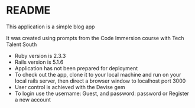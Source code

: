 # README

This application is a simple blog app

It was created using prompts from the Code Immersion course with Tech Talent South

- Ruby version is 2.3.3
- Rails version is 5.1.6
- Application has not been prepared for deployment
- To check out the app, clone it to your local machine and run on your local rails server, 
    then direct a browser window to localhost port 3000
- User control is achieved with the Devise gem
- To login use the username: Guest, and password: password
		or
	Register a new account
